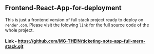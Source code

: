 ## Frontend-React-App-for-deployment
This is just a frontend version of full stack project ready to deploy on `render.com`.
Please visit the folowing `link` for the full source code of the whole project.

#### Link - https://github.com/MG-THEIN/ticketing-note-app-full-mern-stack.git
